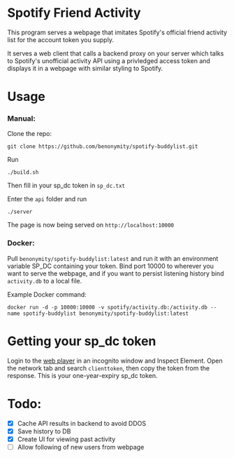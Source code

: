 # Spotify Friend Activity

This program serves a webpage that imitates Spotify's official friend activity list for the account token you supply.

It serves a web client that calls a backend proxy on your server which talks to Spotify's unofficial activity API using a privledged access token and displays it in a webpage with similar styling to Spotify.

# Usage

### Manual:

Clone the repo:

```
git clone https://github.com/benonymity/spotify-buddylist.git
```

Run

```
./build.sh
```

Then fill in your sp_dc token in `sp_dc.txt`

Enter the `api` folder and run

```
./server
```

The page is now being served on `http://localhost:10000`

### Docker:

Pull `benonymity/spotify-buddylist:latest` and run it with an environment variable SP_DC containing your token. Bind port 10000 to wherever you want to serve the webpage, and if you want to persist listening history bind `activity.db` to a local file.

Example Docker command:

```
docker run -d -p 10000:10000 -v spotify/activity.db:/activity.db --name spotify-buddylist benonymity/spotify-buddylist:latest
```

# Getting your sp_dc token

Login to the [web player](https://open.spotify.com/) in an incognito window and Inspect Element. Open the network tab and search `clienttoken`, then copy the token from the response. This is your one-year-expiry sp_dc token.

# Todo:

- [x] Cache API results in backend to avoid DDOS
- [x] Save history to DB
- [x] Create UI for viewing past activity
- [ ] Allow following of new users from webpage
